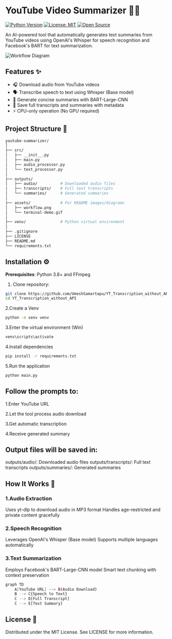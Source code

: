 # YouTube Video Summarizer 🎥📝

[![Python Version](https://img.shields.io/badge/python-3.8%2B-blue)](https://www.python.org/)
[![License: MIT](https://img.shields.io/badge/License-MIT-yellow.svg)](https://opensource.org/licenses/MIT)
[![Open Source](https://badges.frapsoft.com/os/v1/open-source.svg?v=103)](https://opensource.org/)

An AI-powered tool that automatically generates text summaries from YouTube videos using OpenAI's Whisper for speech recognition and Facebook's BART for text summarization.

![Workflow Diagram](https://via.placeholder.com/800x400.png?text=YouTube+Audio+→+Whisper+Transcription+→+BART+Summarization)

## Features ✨

- 🎧 Download audio from YouTube videos
- 🗣️ Transcribe speech to text using Whisper (Base model)
- 📑 Generate concise summaries with BART-Large-CNN
- 💾 Save full transcripts and summaries with metadata
- ⚡ CPU-only operation (No GPU required)

## Project Structure 📂

```bash
youtube-summarizer/
│
├── src/
│   ├── __init__.py
│   ├── main.py
│   ├── audio_processor.py
│   └── text_processor.py
│
├── outputs/
│   ├── audio/          # Downloaded audio files
│   ├── transcripts/    # Full text transcripts
│   └── summaries/      # Generated summaries
│
├── assets/             # For README images/diagrams
│   ├── workflow.png
│   └── terminal-demo.gif
│
├── venv/               # Python virtual environment
│
├── .gitignore
├── LICENSE
├── README.md
└── requirements.txt
```

## Installation ⚙️

**Prerequisites**: Python 3.8+ and FFmpeg

1. Clone repository:
```bash
git clone https://github.com/UmeshSamartapu/YT_Transcription_without_API.git
cd YT_Transcription_without_API
```
2.Create a Venv
```bash
python -m venv venv
```
3.Enter the virtual environment (Win)
```bash
venv\scripts\activate
```
4.Install dependencies
```bash
pip install -r requirements.txt
```
5.Run the application
```bash
python main.py
```
## Follow the prompts to:
1.Enter YouTube URL

2.Let the tool process audio download

3.Get automatic transcription

4.Receive generated summary

## Output files will be saved in:
outputs/audio/: Downloaded audio files
outputs/transcripts/: Full text transcripts
outputs/summaries/: Generated summaries

## How It Works 🧠
### 1.Audio Extraction
Uses yt-dlp to download audio in MP3 format
Handles age-restricted and private content gracefully
### 2.Speech Recognition
Leverages OpenAI's Whisper (Base model)
Supports multiple languages automatically
### 3.Text Summarization
Employs Facebook's BART-Large-CNN model
Smart text chunking with context preservation
```bash
graph TD
    A[YouTube URL] --> B(Audio Download)
    B --> C{Speech to Text}
    C --> D[Full Transcript]
    C --> E[Text Summary]
```

## License 📄
Distributed under the MIT License. See LICENSE for more information.
